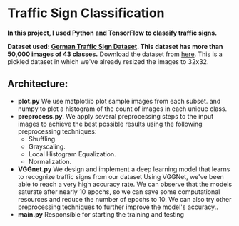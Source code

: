 # Traffic Sign Classification
**In this project, I used Python and TensorFlow to classify traffic signs.**

**Dataset used: [German Traffic Sign Dataset](http://benchmark.ini.rub.de/?section=gtsrb&subsection=dataset).
This dataset has more than 50,000 images of 43 classes.**
Download the dataset from [here](https://d17h27t6h515a5.cloudfront.net/topher/2017/February/5898cd6f_traffic-signs-data/traffic-signs-data.zip). 
This is a pickled dataset in which we've already resized the images to 32x32.

## Architecture:
- **plot.py**
	We use matplotlib plot sample images from each subset.
	and numpy to plot a histogram of the count of images in each unique class.
- **preprocess.py**.
	We apply several preprocessing steps to the input images to achieve the best possible results
	using the following preprocessing techniques:
    - Shuffling.
    - Grayscaling.
    - Local Histogram Equalization.
    - Normalization.
- **VGGnet.py**
	We design and implement a deep learning model that learns to recognize traffic signs from our dataset
	Using VGGNet, we've been able to reach a very high accuracy rate. We can observe that the models saturate after nearly 10 epochs, so we can save some computational resources and reduce the number of epochs to 10.
	We can also try other preprocessing techniques to further improve the model's accuracy..
- **main.py**
	Responsible for starting the training and testing
